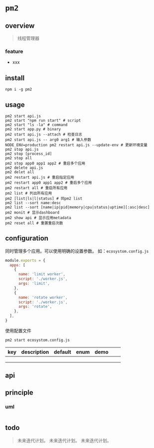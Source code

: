 # `pm2`

## overview

> 线程管理器

### feature

- xxx

## install

`npm i -g pm2`

## usage

```shell
pm2 start api.js
pm2 start "npm run start" # script
pm2 start "ls -la" # command
pm2 start app.py # binary
pm2 start api.js --attach # 检查日志
pm2 start api.js -- arg0 arg1 # 输入参数
NODE_ENV=production pm2 restart api.js --update-env # 更新环境变量
pm2 stop api.js
pm2 stop [process_id]
pm2 stop all
pm2 stop app0 app1 app2 # 重启多个应用
pm2 delete api.js
pm2 delet all
pm2 restart api.js # 重启指定应用
pm2 restart app0 app1 app2 # 重启多个应用
pm2 restart all # 重启所有应用
pm2 list # 列出所有应用
pm2 [list|ls|l|status] # 同pm2 list
pm2 list --sort name:desc
pm2 list --sort [name|ip|pid|memory|cpu|status|uptime][:asc|desc]
pm2 monit # 显示dashboard
pm2 show api # 显示应用metadata
pm2 reset all # 重置重启次数
```

## configuration

同时管理多个应用。可以使用明确的设置参数。
如：`ecosystom.config.js`

```js
module.exports = {
  apps: [
    {
      name: 'limit worker',
      script: './worker.js',
      args: 'limit',
    },
    {
      name: 'rotate worker',
      script: './worker.js',
      args: 'rotate',
    },
  ],
}
```

使用配置文件

```shell
pm2 start ecosystom.config.js
```

| key | description | default | enum | demo |     |     |
| --- | ----------- | ------- | ---- | ---- | --- | --- |
|     |             |         |      |      |     |     |
|     |             |         |      |      |     |     |
|     |             |         |      |      |     |     |

## api

## principle

### uml

```

```

## todo

> 未来迭代计划。
> 未来迭代计划。
> 未来迭代计划。
